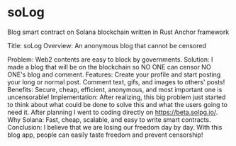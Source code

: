 # soLog
Blog smart contract on Solana blockchain written in Rust Anchor framework

Title: soLog
Overview: An anonymous blog that cannot be censored

Problem: Web2 contents are easy to block by governments.
Solution: I made a blog that will be on the blockchain so NO ONE can censor NO ONE's blog and comment.
Features: Create your profile and start posting your long or normal post. Comment text, gifs, and images to others' posts!
Benefits: Secure, cheap, efficient, anonymous, and most important one is uncensorable!
Implementation: After realizing, this big problem just started to think about what could be done to solve this and what the users going to need it. After planning I went to coding directly on https://beta.solpg.io/.
Why Solana: Fast, cheap, scalable, and easy to write smart contracts.
Conclusion: I believe that we are losing our freedom day by day. With this blog app, people can easily taste freedom and prevent censorship!
